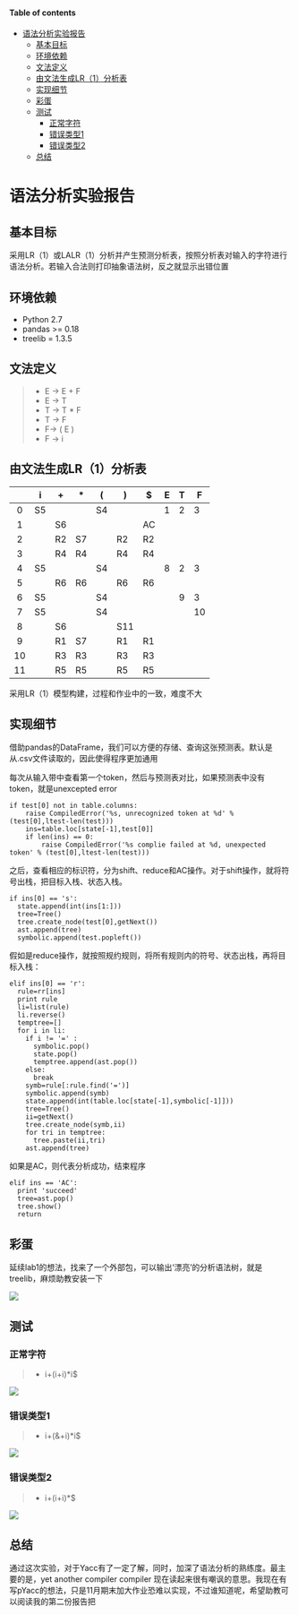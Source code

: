 #### Table of contents
- [语法分析实验报告](#语法分析实验报告)
    - [基本目标](#基本目标)
    - [环境依赖](#环境依赖)
    - [文法定义](#文法定义)
    - [由文法生成LR（1）分析表](#由文法生成LR（1）分析表)
    - [实现细节](#实现细节)
    - [彩蛋](#彩蛋)
    - [测试](#测试)
        - [正常字符](#正常字符)
        - [错误类型1](#错误类型1)
        - [错误类型2](#错误类型2)
    - [总结](#总结)
# 语法分析实验报告

## 基本目标

采用LR（1）或LALR（1）分析并产生预测分析表，按照分析表对输入的字符进行语法分析。若输入合法则打印抽象语法树，反之就显示出错位置

## 环境依赖

* Python 2.7
* pandas >= 0.18
* treelib = 1.3.5

## 文法定义

>* E -> E + F
>* E -> T
>* T -> T * F
>* T -> F
>* F-> ( E )
>* F -> i

## 由文法生成LR（1）分析表

|    | i  | +  | *  | (  | )   | $  | E | T | F  |
|:--:|----|----|----|----|-----|----|---|---|----|
|  0 | S5 |    |    | S4 |     |    | 1 | 2 | 3  |
|  1 |    | S6 |    |    |     | AC |   |   |    |
|  2 |    | R2 | S7 |    | R2  | R2 |   |   |    |
|  3 |    | R4 | R4 |    | R4  | R4 |   |   |    |
|  4 | S5 |    |    | S4 |     |    | 8 | 2 | 3  |
|  5 |    | R6 | R6 |    | R6  | R6 |   |   |    |
| 6  | S5 |    |    | S4 |     |    |   | 9 | 3  |
| 7  | S5 |    |    | S4 |     |    |   |   | 10 |
| 8  |    | S6 |    |    | S11 |    |   |   |    |
| 9  |    | R1 | S7 |    | R1  | R1 |   |   |    |
| 10 |    | R3 | R3 |    | R3  | R3 |   |   |    |
| 11 |    | R5 | R5 |    | R5  | R5 |   |   |    |

采用LR（1）模型构建，过程和作业中的一致，难度不大

## 实现细节

借助pandas的DataFrame，我们可以方便的存储、查询这张预测表。默认是从.csv文件读取的，因此使得程序更加通用

每次从输入带中查看第一个token，然后与预测表对比，如果预测表中没有token，就是unexcepted error

    if test[0] not in table.columns:
        raise CompiledError('%s, unrecognized token at %d' % (test[0],ltest-len(test)))
        ins=table.loc[state[-1],test[0]]
        if len(ins) == 0:
            raise CompiledError('%s complie failed at %d, unexpected token' % (test[0],ltest-len(test)))

之后，查看相应的标识符，分为shift、reduce和AC操作。对于shift操作，就将符号出栈，把目标入栈、状态入栈。

    if ins[0] == 's':
      state.append(int(ins[1:]))
      tree=Tree()
      tree.create_node(test[0],getNext())
      ast.append(tree)
      symbolic.append(test.popleft())

假如是reduce操作，就按照规约规则，将所有规则内的符号、状态出栈，再将目标入栈：

    elif ins[0] == 'r':
      rule=rr[ins]
      print rule
      li=list(rule)
      li.reverse()
      temptree=[]
      for i in li:
        if i != '=' :
          symbolic.pop()
          state.pop()
          temptree.append(ast.pop())
        else:
          break
        symb=rule[:rule.find('=')]
        symbolic.append(symb)
        state.append(int(table.loc[state[-1],symbolic[-1]]))
        tree=Tree()
        ii=getNext()
        tree.create_node(symb,ii)
        for tri in temptree:
          tree.paste(ii,tri)
        ast.append(tree)

如果是AC，则代表分析成功，结束程序

    elif ins == 'AC':
      print 'succeed'
      tree=ast.pop()
      tree.show()
      return

## 彩蛋

延续lab1的想法，找来了一个外部包，可以输出‘漂亮’的分析语法树，就是treelib，麻烦助教安装一下

![](img/tree.png)

## 测试

### 正常字符

>* i+(i+i)*i$

![](img/1.png)

### 错误类型1

>* i+(&+i)*i$

![](img/2.png)

### 错误类型2

>* i+(i+i)*$

![](img/3.png)

## 总结

通过这次实验，对于Yacc有了一定了解，同时，加深了语法分析的熟练度。最主要的是，yet another compiler compiler
现在读起来很有嘲讽的意思。我现在有写pYacc的想法，只是11月期末加大作业恐难以实现，不过谁知道呢，希望助教可以阅读我的第二份报告把



